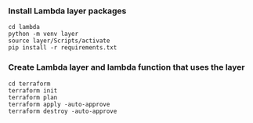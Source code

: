 ### Install Lambda layer packages
```
cd lambda
python -m venv layer
source layer/Scripts/activate
pip install -r requirements.txt
```

### Create Lambda layer and lambda function that uses the layer
```
cd terraform
terraform init
terraform plan
terraform apply -auto-approve
terraform destroy -auto-approve
```